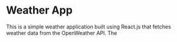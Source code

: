 # Weather App
This is a simple weather application built using React.js that fetches weather data from the OpenWeather API. The


